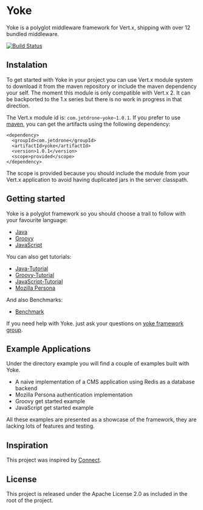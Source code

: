 # Yoke

Yoke is a polyglot middleware framework for Vert.x, shipping with over 12 bundled middleware.

[![Build Status](https://travis-ci.org/pmlopes/yoke.png?branch=master)](https://travis-ci.org/pmlopes/yoke)


## Instalation

To get started with Yoke in your project you can use Vert.x module system to download it from the maven repository or
include the maven dependency your self. The moment this module is only compatible with Vert.x 2. It can be backported to
the 1.x series but there is no work in progress in that direction.

The Vert.x module id is: `com.jetdrone~yoke~1.0.1`. If you prefer to use [maven](http://maven.apache.org), you can get
the artifacts using the following dependency:

    <dependency>
      <groupId>com.jetdrone</groupId>
      <artifactId>yoke</artifactId>
      <version>1.0.1</version>
      <scope>provided</scope>
    </dependency>

The scope is provided because you should include the module from your Vert.x application to avoid having duplicated jars
in the server classpath.


## Getting started

Yoke is a polyglot framework so you should choose a trail to follow with your favourite language:

* [Java](java/com/jetdrone/vertx/yoke/Yoke.html)
* [Groovy](groovy/com/jetdrone/vertx/yoke/GYoke.html)
* [JavaScript](resources/yoke/Yoke.html)

You can also get tutorials:

* [Java-Tutorial](http://pmlopes.github.io/yoke/Java-Tutorial.html)
* [Groovy-Tutorial](http://pmlopes.github.io/yoke/Groovy-Tutorial.html)
* [JavaScript-Tutorial](http://pmlopes.github.io/yoke/JavaScript-Tutorial.html)
* [Mozilla Persona](http://pmlopes.github.io/yoke/Persona.html)

And also Benchmarks:

* [Benchmark](http://pmlopes.github.io/yoke/Benchmark.html)

If you need help with Yoke. just ask your questions on [yoke framework group](https://groups.google.com/forum/#!forum/yoke-framework).


## Example Applications

Under the directory example you will find a couple of examples built with Yoke.

* A naive implementation of a CMS application using Redis as a database backend
* Mozilla Persona authentication implementation
* Groovy get started example
* JavaScript get started example

All these examples are presented as a showcase of the framework, they are lacking lots of features and testing.


## Inspiration

This project was inspired by [Connect](http://www.senchalabs.org/connect/).


## License

This project is released under the Apache License 2.0 as included in the root of the project.
